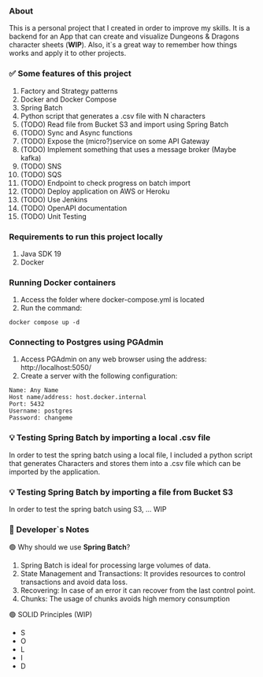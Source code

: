 ### About
This is a personal project that I created in order to improve my skills. It is a backend for an App that can create and visualize Dungeons & Dragons character sheets (**WIP**).
Also, it`s a great way to remember how things works and apply it to other projects.

### ✅ Some features of this project
1. Factory and Strategy patterns
2. Docker and Docker Compose
3. Spring Batch
4. Python script that generates a .csv file with N characters
5. (TODO) Read file from Bucket S3 and import using Spring Batch
6. (TODO) Sync and Async functions
7. (TODO) Expose the (micro?)service on some API Gateway
8. (TODO) Implement something that uses a message broker (Maybe kafka)
9. (TODO) SNS
10. (TODO) SQS
11. (TODO) Endpoint to check progress on batch import
12. (TODO) Deploy application on AWS or Heroku
13. (TODO) Use Jenkins
14. (TODO) OpenAPI documentation
15. (TODO) Unit Testing

### Requirements to run this project locally
1. Java SDK 19
2. Docker

### Running Docker containers
1. Access the folder where docker-compose.yml is located
2. Run the command:
```
docker compose up -d 
```
### Connecting to Postgres using PGAdmin
1. Access PGAdmin on any web browser using the address: http://localhost:5050/
2. Create a server with the following configuration:
```
Name: Any Name
Host name/address: host.docker.internal
Port: 5432
Username: postgres
Password: changeme
```

### 💡 Testing Spring Batch by importing a local .csv file
In order to test the spring batch using a local file, I included a python script 
that generates Characters and stores them into a .csv file which can be imported by the application.

### 💡 Testing Spring Batch by importing a file from Bucket S3
In order to test the spring batch using S3, ... WIP

### 📖 Developer`s Notes
🟢 Why should we use **Spring Batch**?
1. Spring Batch is ideal for processing large volumes of data. 
2. State Management and Transactions: It provides resources to control transactions and avoid data loss.
3. Recovering: In case of an error it can recover from the last control point.
4. Chunks: The usage of chunks avoids high memory consumption

🟢 SOLID Principles (WIP)

* S 
* O 
* L 
* I 
* D 
  
